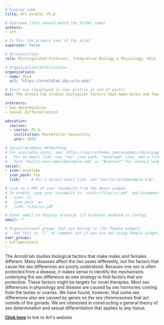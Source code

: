 ```yaml
---
# Display name
title: Art Arnold, Ph.D.

# Username (this should match the folder name)
authors:
- art

# Is this the primary user of the site?
superuser: False

# Role/position
role: Distinguished Professor, Integrative Biology & Physiology, UCLA

# Organizations/Affiliations
organizations:
- name: UCLA
  url: "https://arnoldlab.ibp.ucla.edu/"

# Short bio (displayed in user profile at end of posts)
bio: The Arnold lab studies biological factors that make males and females different. Many diseases affect the two sexes differently, but the factors that cause the sex differences are poorly understood. Because one sex is often protected from a disease, it makes sense to identify the mechanisms underlying the sex difference as one strategy to find factors that are protective. These factors might be targets for novel therapies.

interests:
- Sex determination
- Sexual differentiation

education:
  courses:
  - course: Ph.D.
    institution: Rockefeller University
    year: 1974

# Social/Academic Networking
# For available icons, see: https://sourcethemes.com/academic/docs/page-builder/#icons
#   For an email link, use "fas" icon pack, "envelope" icon, and a link in the
#   form "mailto:your-email@example.com" or "#contact" for contact widget.
social:
- icon: envelope
  icon_pack: fas
  link: ''  # For a direct email link, use "mailto:test@example.org".

# Link to a PDF of your resume/CV from the About widget.
# To enable, copy your resume/CV to `static/files/cv.pdf` and uncomment the lines below.
# - icon: cv
#   icon_pack: ai
#   link: files/cv.pdf

# Enter email to display Gravatar (if Gravatar enabled in Config)
email: ""

# Organizational groups that you belong to (for People widget)
#   Set this to `[]` or comment out if you are not using People widget.
user_groups:
- Collaborators
---
```


The Arnold lab studies biological factors that make males and females different. Many diseases affect the two sexes differently, but the factors that cause the sex differences are poorly understood. Because one sex is often protected from a disease, it makes sense to identify the mechanisms underlying the sex difference as one strategy to find factors that are protective. These factors might be targets for novel therapies.
Most sex differences in physiology and disease are caused by sex hormones coming from the testes or ovaries. We have found, however, that some sex differences also are caused by genes on the sex chromosomes that act outside of the gonads. We are interested in constructing a general theory of sex determination and sexual differentiation that applies to any tissue.

[**Click here**](https://arnoldlab.ibp.ucla.edu/) to link to Art's website

